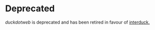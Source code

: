 # Deprecated

_duckdotweb_ is deprecated and has been retired in favour of [interduck.](https://github.com/duckfullstop/interduck)
